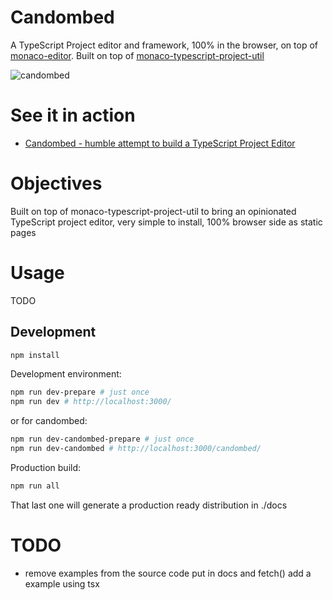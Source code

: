 # Candombed 

A TypeScript Project editor and framework, 100% in the browser, on top of [monaco-editor](https://github.com/Microsoft/monaco-editor). Built on top of [monaco-typescript-project-util](https://github.com/cancerberoSgx/typescript-in-the-browser/tree/master/monaco-typescript-project-util)

![candombed](https://upload.wikimedia.org/wikipedia/commons/b/b5/12_candombe.jpg)

# See it in action

 * [Candombed - humble attempt to build a TypeScript Project Editor](https://cancerberosgx.github.io/typescript-in-the-browser/candombed)

# Objectives

Built on top of monaco-typescript-project-util to bring an opinionated TypeScript project editor, very simple to install, 100% browser side as static pages

# Usage

TODO


## Development

```sh
npm install
```

Development environment: 

```sh
npm run dev-prepare # just once
npm run dev # http://localhost:3000/
```

or for candombed: 

```sh
npm run dev-candombed-prepare # just once
npm run dev-candombed # http://localhost:3000/candombed/
```

Production build: 
```sh
npm run all
```

That last one will generate a production ready distribution in ./docs


# TODO

 * remove examples from the source code put in docs and fetch() 
 add a example using tsx